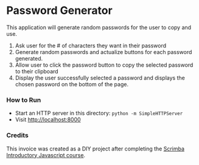 # Password Generator

This application will generate random passwords for the user to copy and use.

1. Ask user for the # of characters they want in their password
2. Generate random passwords and actualize buttons for each password generated.
3. Allow user to click the password button to copy the selected password to their clipboard
4. Display the user successfully selected a password and displays the chosen password on the bottom of the page.

### How to Run

* Start an HTTP server in this directory: `python -m SimpleHTTPServer`
* Visit [http://localhost:8000](http://localhost:8000)

### Credits
This invoice was created as a DIY project after completing the [Scrimba Introductory Javascript course](https://scrimba.com/learn/learnjavascript/module-34-solo-project-password-generator-coa6a4d1595f9f905934f09f5).
